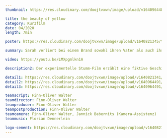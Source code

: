 ```yaml
---
thumbnail: https://res.cloudinary.com/doojtvxwn/image/upload/v1640964484/tboy/thumbnail-tboy_trwbw0.png

title: the beauty of yellow
category: Kurzfilm
date: 04/2020
length: 7min

poster: https://res.cloudinary.com/doojtvxwn/image/upload/v1640821345/tboy/plakat-tboy_lskacn.jpg

summary: Sarah verliert bei einem Brand sowohl ihren Vater als auch ihre Fähigkeit Farben zu sehen. Mit einer speziellen Brille kann sie wieder eine Farbe sehen. Gelb.

video: https://youtu.be/LMXpgmlkn1A

description2: Der experimentelle Stumm-Film erzählt eine fiktive Geschichte. Leider ist die Krankheit, die den Film inspiriert hat, nicht fiktiv. Menschen, die an Achromatopsie leiden, sind vollständig oder fast vollständig Farbenblind. Eine Brille, die einzelne Farben wieder sichtbar macht, gibt es (noch) nicht.

detail1: https://res.cloudinary.com/doojtvxwn/image/upload/v1640821341/tboy/still-tboy1_wfngfc.png
detail2: https://res.cloudinary.com/doojtvxwn/image/upload/v1640964491/tboy/still-tboy2_zykv1x.png
detail3: https://res.cloudinary.com/doojtvxwn/image/upload/v1640964491/tboy/still-tboy3_fl2vob.png

teamscript: Finn-Oliver Walter
teamdirector: Finn-Oliver Walter
teamproducer: Finn-Oliver Walter
teampostproduction: Finn-Oliver Walter
teamcamera: Finn-Oliver Walter, Jannick Babernits (Kamera-Assistenz)
teammusic: Florian Dennerlein

logo-sement: https://res.cloudinary.com/doojtvxwn/image/upload/v1640821341/tboy/logos-tboy_i78lmc.png
---
```


<text-poster-section :title="title" :description="description2" :category="category"></text-poster-section>
